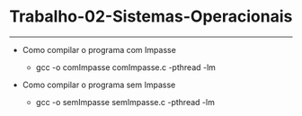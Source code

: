 # Trabalho-02-Sistemas-Operacionais

--- 

+ Como compilar o programa com Impasse

  - gcc -o comImpasse  comImpasse.c -pthread -lm



+ Como compilar o programa sem Impasse

  - gcc -o semImpasse  semImpasse.c -pthread -lm

